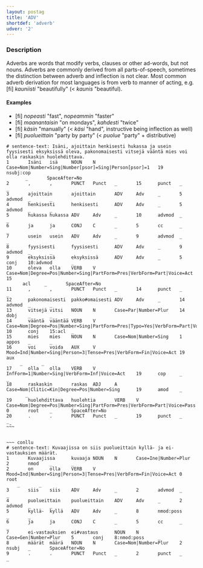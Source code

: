```yaml
---
layout: postag
title: 'ADV'
shortdef: 'adverb'
udver: '2'
---
```


### Description

Adverbs are words that modify verbs, clauses or other ad-words, but
not nouns. Adverbs are commonly derived from all parts-of-speech, sometimes
the distinction between adverb and inflection is not clear. Most common adverb
derivation for most languages is from verb to manner of acting, e.g. [fi]
_kauniisti_ "beautifully" (< _kaunis_ "beautiful).

#### Examples

* [fi] _nopeasti_ "fast", _nopeammin_ "faster"
* [fi] _maanantaisin_ "on mondays", _kahdesti_ "twice"
* [fi] _käsin_ "manually" (< _käsi_ "hand", instructive being inflection as
  well)
* [fi] _puolueittain_ "party by party" (< _puolue_ "party" + distributive)

~~~ conllu
# sentence-text: Isäni, ajoittain henkisesti hukassa ja usein fyysisesti eksyksissä oleva, pakonomaisesti vitsejä vääntä mies voi olla raskaskin huolehdittava.
1       Isäni   isä     NOUN    N       Case=Nom|Number=Sing|Number[psor]=Sing|Person[psor]=1   19      nsubj:cop
       _       SpaceAfter=No
2       ,       ,       PUNCT   Punct   _       15      punct   _       _
3       ajoittain       ajoittain       ADV     Adv     _       5       advmod  _       _
4       henkisesti      henkisesti      ADV     Adv     _       5       advmod  _       _
5       hukassa hukassa ADV     Adv     _       10      advmod  _       _
6       ja      ja      CONJ    C       _       5       cc      _       _
7       usein   usein   ADV     Adv     _       9       advmod  _       _
8       fyysisesti      fyysisesti      ADV     Adv     _       9       advmod  _       _
9       eksyksissä      eksyksissä      ADV     Adv     _       5       conj    10:advmod       _
10      oleva   olla    VERB    V       Case=Nom|Degree=Pos|Number=Sing|PartForm=Pres|VerbForm=Part|Voice=Act   15
      acl     _       SpaceAfter=No
11      ,       ,       PUNCT   Punct   _       14      punct   _       _
12      pakonomaisesti  pakko#omaisesti ADV     Adv     _       14      advmod  _       _
13      vitsejä vitsi   NOUN    N       Case=Par|Number=Plur    14      dobj    _       _
14      vääntä  vääntää VERB    V       Case=Nom|Degree=Pos|Number=Sing|PartForm=Pres|Typo=Yes|VerbForm=Part|Voice=Act  10      conj    15:acl  _
15      mies    mies    NOUN    N       Case=Nom|Number=Sing    1       appos   _       _
16      voi     voida   AUX     V       Mood=Ind|Number=Sing|Person=3|Tense=Pres|VerbForm=Fin|Voice=Act 19      aux
     _       _
17      olla    olla    VERB    V       InfForm=1|Number=Sing|VerbForm=Inf|Voice=Act    19      cop     _       _
18      raskaskin       raskas  ADJ     A       Case=Nom|Clitic=Kin|Degree=Pos|Number=Sing      19      amod    _
       _
19      huolehdittava   huolehtia       VERB    V       Case=Nom|Degree=Pos|Number=Sing|PartForm=Pres|VerbForm=Part|Voice=Pass  0       root    _       SpaceAfter=No
20      .       .       PUNCT   Punct   _       19      punct   _       _
~̃~~


~~~ conllu
# sentence-text: Kuvaajissa on siis puolueittain kyllä- ja ei-vastauksien määrät.
1       Kuvaajissa      kuvaaja NOUN    N       Case=Ine|Number=Plur    2       nmod    _       _
2       on      olla    VERB    V       Mood=Ind|Number=Sing|Person=3|Tense=Pres|VerbForm=Fin|Voice=Act 0       root
    _       _
3       siis    siis    ADV     Adv     _       2       advmod  _       _
4       puolueittain    puolueittain    ADV     Adv     _       2       advmod  _       _
5       kyllä-  kyllä   ADV     Adv     _       8       nmod:poss       _       _
6       ja      ja      CONJ    C       _       5       cc      _       _
7       ei-vastauksien  ei#vastaus      NOUN    N       Case=Gen|Number=Plur    5       conj    8:nmod:poss     _
8       määrät  määrä   NOUN    N       Case=Nom|Number=Plur    2       nsubj   _       SpaceAfter=No
9       .       .       PUNCT   Punct   _       2       punct   _       _
~~~
<!-- Interlanguage links updated Po lis 14 15:34:30 CET 2022 -->
